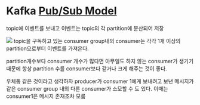 # Kafka [Pub/Sub Model](Pub_Sub)
topic에 이벤트를 보내고
이벤트는 topic의 각 partition에 분산되어 저장

![](https://i.imgur.com/R7nAnix.png)
topic을 구독하고 있는 consumer group내의 consumer는 각각 1개 이상의 partition으로부터 이벤트를 가져온다.

partition개수보다 consumer 개수가 많다면 아무일도 하지 않는 consumer가 생기기 때문에 항상 partition 수를 consumer보다 같거나 크게 해주는 것이 좋다.

우체통 같은 것이라고 생각하자
producer가 consumer 1에게 보내려고 보낸 메시지가 같은 consumer group 내의 다른 consumer가 소모할 수 도 있다. 이때는 consumer1은 메시지 존재조차 모름